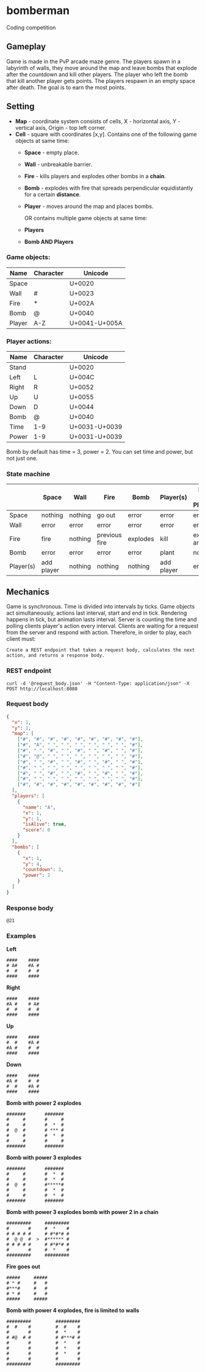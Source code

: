 # bomberman

Coding competition

## Gameplay

Game is made in the PvP arcade maze genre.
The players spawn in a labyrinth of walls, they move around the map and leave bombs
that explode after the countdown and kill other players.
The player who left the bomb that kill another player gets points.
The players respawn in an empty space after death.
The goal is to earn the most points.

## Setting

- **Map** - coordinate system consists of cells, X - horizontal axis, Y - vertical axis, Origin - top left corner.
- **Cell** - square with coordinates [x,y].
  Contains one of the following game objects at same time:
    - **Space** - empty place.
    - **Wall** - unbreakable barrier.
    - **Fire** - kills players and explodes other bombs in a **chain**.
    - **Bomb** - explodes with fire that spreads perpendicular equidistantly for a certain **distance**.
    - **Player** - moves around the map and places bombs.

      OR contains multiple game objects at same time:
    - **Players**
    - **Bomb AND Players**

### Game objects:

| Name   | Character | Unicode       |
|--------|-----------|---------------|
| Space  |           | U+0020        |
| Wall   | #         | U+0023        |
| Fire   | *         | U+002A        |
| Bomb   | @         | U+0040        |
| Player | A-Z       | U+0041-U+005A |

### Player actions:

| Name  | Character | Unicode       |
|-------|-----------|---------------|
| Stand |           | U+0020        |
| Left  | L         | U+004C        |
| Right | R         | U+0052        |
| Up    | U         | U+0055        |
| Down  | D         | U+0044        |
| Bomb  | @         | U+0040        |
| Time  | 1-9       | U+0031-U+0039 |
| Power | 1-9       | U+0031-U+0039 |

Bomb by default has time = 3, power = 2.
You can set time and power, but not just one.

### State machine

|           | Space      | Wall    | Fire          | Bomb     | Player(s)  | Bomb and Player(s) |
|-----------|------------|---------|---------------|----------|------------|--------------------|
| Space     | nothing    | nothing | go out        | error    | error      | error              |
| Wall      | error      | error   | error         | error    | error      | error              |
| Fire      | fire       | nothing | previous fire | explodes | kill       | explodes and kill  |
| Bomb      | error      | error   | error         | error    | plant      | nothing            |
| Player(s) | add player | nothing | nothing       | nothing  | add player | error              |

## Mechanics

Game is synchronous. Time is divided into intervals by ticks.
Game objects act simultaneously, actions last interval, start and end in tick.
Rendering happens in tick, but animation lasts interval.
Server is counting the time and polling clients player's action every interval.
Clients are waiting for a request from the server and respond with action.
Therefore, in order to play, each client must:

```
Create a REST endpoint that takes a request body, calculates the next action, and returns a response body.
```

### REST endpoint

```http request
curl -d '@request_body.json' -H "Content-Type: application/json" -X POST http://localhost:8080
```

### Request body

```json
{
  "x": 1,
  "y": 1,
  "map": [
    ["#", "#", "#", "#", "#", "#", "#", "#", "#"],
    ["#", "A", " ", " ", " ", " ", " ", " ", "#"],
    ["#", " ", "#", " ", "#", " ", "#", " ", "#"],
    ["#", "@", " ", " ", " ", " ", " ", " ", "#"],
    ["#", " ", "#", " ", "#", " ", "#", " ", "#"],
    ["#", " ", " ", " ", " ", " ", " ", " ", "#"],
    ["#", " ", "#", " ", "#", " ", "#", " ", "#"],
    ["#", " ", " ", " ", " ", " ", " ", " ", "#"],
    ["#", "#", "#", "#", "#", "#", "#", "#", "#"]
  ],
  "players": [
    {
      "name": "A",
      "x": 1,
      "y": 1,
      "isAlive": true,
      "score": 0
    }
  ],
  "bombs": [
    {
      "x": 1,
      "y": 4,
      "countdown": 3,
      "power": 2
    }
  ]
}
```

### Response body

```
@21
```

### Examples

**Left**

```
####    ####
# A#    #A #
#  #    #  #
####    ####
```

**Right**

```
####    ####
#A #    # A#
#  #    #  #
####    ####
```

**Up**

```
####    ####
#  #    #A #
#A #    #  #
####    ####
```

**Down**

```
####    ####
#A #    #  #
#  #    #A #
####    ####
```

**Bomb with power 2 explodes**

```
#######       #######
#     #       #     #
#     #       #  *  #
#  @  #       # *** #
#     #       #  *  #
#     #       #     #
#######       #######
```

**Bomb with power 3 explodes**

```
#######       #######
#     #       #  *  #
#     #       #  *  #
#  @  #       #*****#
#     #       #  *  #
#     #       #  *  #
#######       #######
```

**Bomb with power 3 explodes bomb with power 2 in a chain**

```
#########     #########
#       #     #  *    #
# # # # #     # #*#*# #
#  @ @  #  >  #****** #
# # # # #     # #*#*# #
#       #     #  *    #
#########     #########
```

**Fire goes out**

```
#####     #####
# * #     #   #
#***#     #   #
# * #     #   #
#####     #####
```

**Bomb with power 4 explodes, fire is limited to walls**

```
#########         #########
#  #    #         #  #    #
#       #         #  *    #
# #@  # #         # #***# #
#       #         #  *    #
#       #         #  *    #
#       #         #  *    #
#       #         #       #
#########         #########
```
